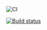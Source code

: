 ![CI](https://github.com/natalia-smyslova/testing/actions/workflows/web.yml/badge.svg)

[![Build status](https://ci.appveyor.com/api/projects/status/h3nuwlbdgvem4smq/branch/main?svg=true)](https://ci.appveyor.com/project/natalia-smyslova/testing/branch/main)

